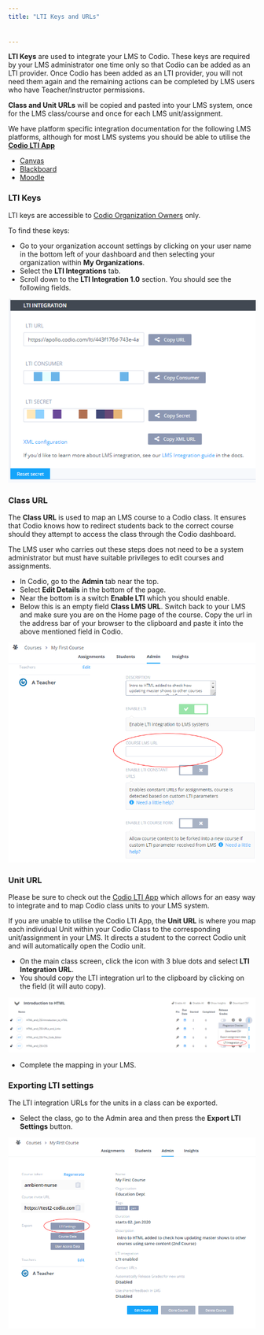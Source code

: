 ```yaml
---
title: "LTI Keys and URLs"


---
```


**LTI Keys** are used to integrate your LMS to Codio. These keys are required by your LMS administrator one time only so that Codio can be added as an LTI provider. Once Codio has been added as an LTI provider, you will not need them again and the remaining actions can be completed by LMS users who have Teacher/Instructor permissions.

**Class and Unit URLs** will be copied and pasted into your LMS system, once for the LMS class/course and once for each LMS unit/assignment.

We have platform specific integration documentation for the following LMS platforms, although for most LMS systems you should be able to utilise the **[Codio LTI App](/classes/lti/lti1_0/ltiapp)**

- [Canvas](/classes/lti/lti1_0/canvas)
- [Blackboard](/classes/lti/lti1_0/blackboard)
- [Moodle](/classes/lti/lti1_0/moodle)

### LTI Keys

LTI keys are accessible to [Codio Organization Owners](/dashboard/create/addowners/) only.

To find these keys:

- Go to your organization account settings by clicking on your user name in the bottom left of your dashboard and then selecting your organization within **My Organizations**.
- Select the **LTI Integrations** tab.
- Scroll down to the **LTI Integration 1.0** section. You should see the following fields.


<img alt="lti-keys" src="/img/lti/lti-org-fields.png" class="simple"/>

### Class URL

The **Class URL** is used to map an LMS course to a Codio class. It ensures that Codio knows how to redirect students back to the correct course should they attempt to access the class through the Codio dashboard.

The LMS user who carries out these steps does not need to be a system administrator but must have suitable privileges to edit courses and assignments.

- In Codio, go to the **Admin** tab near the top.
- Select **Edit Details** in the bottom of the page.
- Near the bottom is a switch **Enable LTI** which you should enable.
- Below this is an empty field **Class LMS URL**. Switch back to your LMS and make sure you are on the Home page of the course. Copy the url in the address bar of your browser to the clipboard and paste it into the above mentioned field in Codio.

<img alt="lti-class-url" src="/img/lti/lti-class-url.png" class="simple"/>

### Unit URL

Please be sure to check out the [Codio LTI App](/classes/lti/lti1_0/ltiapp) which allows for an easy way to integrate and to map Codio class units to your LMS system.

If you are unable to utilise the Codio LTI App, the **Unit URL** is where you map each individual Unit within your Codio Class to the corresponding unit/assignment in your LMS. It directs a student to the correct Codio unit and will automatically open the Codio unit.

- On the main class screen, click the icon with 3 blue dots and select **LTI Integration URL**.
- You should copy the LTI integration url to the clipboard by clicking on the field (it will auto copy).


<img alt="authtoken" src="/img/lti/LMS-Unit-URL.png" class="simple"/>

- Complete the mapping in your LMS.

<a name="exportlti"></a>

### Exporting LTI settings

The LTI integration URLs for the units in a class can be exported.

- Select the class, go to the Admin area and then press the **Export LTI Settings** button.

<img alt="Export LTI" src="/img/class_lti_export.png" class="simple"/>

